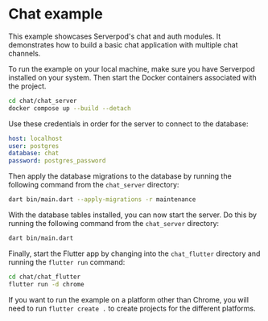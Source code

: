# Chat example
This example showcases Serverpod's chat and auth modules. It demonstrates how to build a basic chat application with multiple chat channels.

To run the example on your local machine, make sure you have Serverpod installed on your system. Then start the Docker containers associated with the project.

```bash
cd chat/chat_server
docker compose up --build --detach
```

Use these credentials in order for the server to connect to the database:

```yaml
host: localhost
user: postgres
database: chat
password: postgres_password
```

Then apply the database migrations to the database by running the following command from the `chat_server` directory:

```bash
dart bin/main.dart --apply-migrations -r maintenance
```

With the database tables installed, you can now start the server. Do this by running the following command from the `chat_server` directory:

```bash
dart bin/main.dart
```

Finally, start the Flutter app by changing into the `chat_flutter` directory and running the `flutter run` command:

```bash
cd chat/chat_flutter
flutter run -d chrome
```

If you want to run the example on a platform other than Chrome, you will need to run `flutter create .` to create projects for the different platforms.
